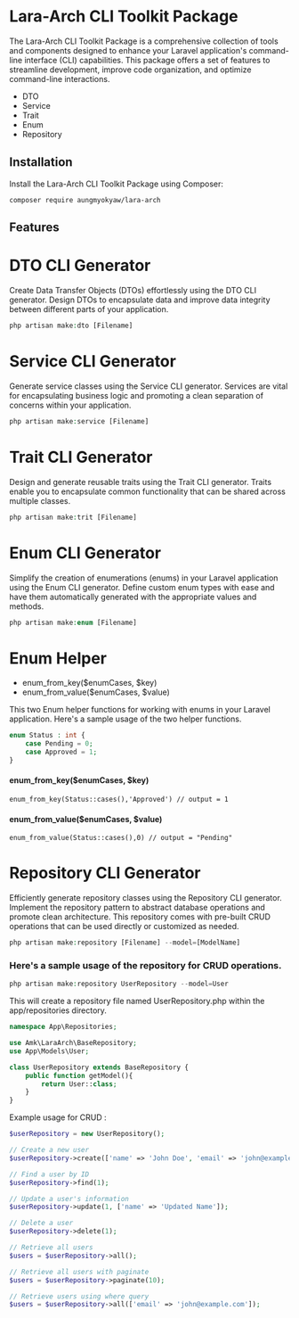 # Lara-Arch CLI Toolkit Package

The Lara-Arch CLI Toolkit Package is a comprehensive collection of tools and components designed to enhance your Laravel application's command-line interface (CLI) capabilities. This package offers a set of features to streamline development, improve code organization, and optimize command-line interactions.

- DTO
- Service
- Trait
- Enum
- Repository
 
## Installation
Install the Lara-Arch CLI Toolkit Package using Composer:
```
composer require aungmyokyaw/lara-arch
```


## Features
# DTO CLI Generator
Create Data Transfer Objects (DTOs) effortlessly using the DTO CLI generator. Design DTOs to encapsulate data and improve data integrity between different parts of your application.
```php
php artisan make:dto [Filename]
```
# Service CLI Generator
Generate service classes using the Service CLI generator. Services are vital for encapsulating business logic and promoting a clean separation of concerns within your application.
```php
php artisan make:service [Filename]
```
# Trait CLI Generator
Design and generate reusable traits using the Trait CLI generator. Traits enable you to encapsulate common functionality that can be shared across multiple classes.
```php
php artisan make:trit [Filename]
```

# Enum CLI Generator
Simplify the creation of enumerations (enums) in your Laravel application using the Enum CLI generator. Define custom enum types with ease and have them automatically generated with the appropriate values and methods.
```php
php artisan make:enum [Filename]
```
# Enum Helper
 - enum_from_key($enumCases, $key)
 - enum_from_value($enumCases, $value)

This two Enum helper functions for working with enums in your Laravel application. Here's a sample usage of the two helper functions.
```php
enum Status : int {
    case Pending = 0;
    case Approved = 1;
}
```
#### enum_from_key($enumCases, $key)
```
enum_from_key(Status::cases(),'Approved') // output = 1
```
#### enum_from_value($enumCases, $value)
```
enum_from_value(Status::cases(),0) // output = "Pending"
```
# Repository CLI Generator
Efficiently generate repository classes using the Repository CLI generator. Implement the repository pattern to abstract database operations and promote clean architecture. This repository comes with pre-built CRUD operations that can be used directly or customized as needed.
```php
php artisan make:repository [Filename] --model=[ModelName]
```
### Here's a sample usage of the repository for CRUD operations.
```php
php artisan make:repository UserRepository --model=User
```
This will create a repository file named UserRepository.php within the app/repositories directory.
```php
namespace App\Repositories;

use Amk\LaraArch\BaseRepository;
use App\Models\User;

class UserRepository extends BaseRepository {
    public function getModel(){
        return User::class;
    }
}
```
Example usage for CRUD : 
```php
$userRepository = new UserRepository();

// Create a new user
$userRepository->create(['name' => 'John Doe', 'email' => 'john@example.com']);

// Find a user by ID
$userRepository->find(1);

// Update a user's information
$userRepository->update(1, ['name' => 'Updated Name']);

// Delete a user
$userRepository->delete(1);

// Retrieve all users
$users = $userRepository->all();

// Retrieve all users with paginate
$users = $userRepository->paginate(10);

// Retrieve users using where query
$users = $userRepository->all(['email' => 'john@example.com']);

```



